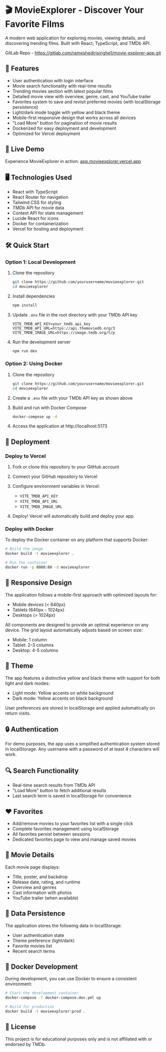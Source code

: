 # 🎬 MovieExplorer - Discover Your Favorite Films

A modern web application for exploring movies, viewing details, and discovering trending films. Built with React, TypeScript, and TMDb API.

GitLab Repo - https://gitlab.com/rameshedirisinghe1/movie-explorer-app.git

## 🚀 Features

- User authentication with login interface
- Movie search functionality with real-time results
- Trending movies section with latest popular films
- Detailed movie view with overview, genre, cast, and YouTube trailer
- Favorites system to save and revisit preferred movies (with localStorage persistence)
- Light/dark mode toggle with yellow and black theme
- Mobile-first responsive design that works across all devices
- "Load More" button for pagination of movie results
- Dockerized for easy deployment and development
- Optimized for Vercel deployment

## 📱 Live Demo

Experience MovieExplorer in action: [app.movieexplorer.vercel.app](https://app.movieexplorer.vercel.app)

## 🖥️ Technologies Used

- React with TypeScript
- React Router for navigation
- Tailwind CSS for styling
- TMDb API for movie data
- Context API for state management
- Lucide React for icons
- Docker for containerization
- Vercel for hosting and deployment

## 🛠️ Quick Start

### Option 1: Local Development

1. Clone the repository
   ```bash
   git clone https://github.com/yourusername/movieexplorer.git
   cd movieexplorer
   ```

2. Install dependencies
   ```bash
   npm install
   ```

3. Update `.env` file in the root directory with your TMDb API key
   ```
   VITE_TMDB_API_KEY=your_tmdb_api_key
   VITE_TMDB_API_URL=https://api.themoviedb.org/3
   VITE_TMDB_IMAGE_URL=https://image.tmdb.org/t/p
   ```

4. Run the development server
   ```bash
   npm run dev
   ```

### Option 2: Using Docker

1. Clone the repository
   ```bash
   git clone https://github.com/yourusername/movieexplorer.git
   cd movieexplorer
   ```

2. Create a `.env` file with your TMDb API key as shown above

3. Build and run with Docker Compose
   ```bash
   docker-compose up -d
   ```

4. Access the application at http://localhost:5173

## 🚢 Deployment

### Deploy to Vercel

1. Fork or clone this repository to your GitHub account

2. Connect your GitHub repository to Vercel
   
3. Configure environment variables in Vercel:
   - `VITE_TMDB_API_KEY`
   - `VITE_TMDB_API_URL`
   - `VITE_TMDB_IMAGE_URL`

4. Deploy! Vercel will automatically build and deploy your app.

### Deploy with Docker

To deploy the Docker container on any platform that supports Docker:

```bash
# Build the image
docker build -t movieexplorer .

# Run the container
docker run -p 8080:80 -d movieexplorer
```

## 📱 Responsive Design

The application follows a mobile-first approach with optimized layouts for:
- Mobile devices (< 640px)
- Tablets (640px - 1024px) 
- Desktops (> 1024px)

All components are designed to provide an optimal experience on any device. The grid layout automatically adjusts based on screen size:
- Mobile: 1 column
- Tablet: 2-3 columns
- Desktop: 4-5 columns

## 🎨 Theme

The app features a distinctive yellow and black theme with support for both light and dark modes:

- Light mode: Yellow accents on white background
- Dark mode: Yellow accents on black background

User preferences are stored in localStorage and applied automatically on return visits.

## 🔒 Authentication

For demo purposes, the app uses a simplified authentication system stored in localStorage. Any username with a password of at least 4 characters will work.

## 🔍 Search Functionality

- Real-time search results from TMDb API
- "Load More" button to fetch additional results
- Last search term is saved in localStorage for convenience

## ❤️ Favorites

- Add/remove movies to your favorites list with a single click
- Complete favorites management using localStorage
- All favorites persist between sessions
- Dedicated favorites page to view and manage saved movies

## 🎥 Movie Details

Each movie page displays:

- Title, poster, and backdrop
- Release date, rating, and runtime
- Overview and genres
- Cast information with photos
- YouTube trailer (when available)

## 🔄 Data Persistence

The application stores the following data in localStorage:
- User authentication state
- Theme preference (light/dark)
- Favorite movies list
- Recent search terms

## 🧪 Docker Development

During development, you can use Docker to ensure a consistent environment:

```bash
# Start the development container
docker-compose -f docker-compose.dev.yml up

# Build for production
docker build -t movieexplorer:prod .
```

## 📝 License

This project is for educational purposes only and is not affiliated with or endorsed by TMDb.
